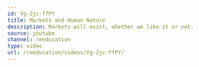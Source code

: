 ```yaml
---
id: Yg-2jc-ffPY
title: Markets and Human Nature
description: Markets will exist, whether we like it or not.
source: youtube
channel: reeducation
type: video
url: /reeducation/videos/Yg-2jc-ffPY/
---
```

